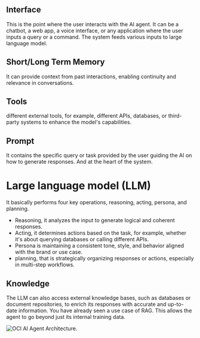 

## Interface

This is the point where the user interacts with the AI agent. It can be a chatbot, a web app, a voice interface, or any application where the user inputs a query or a command. The system feeds various inputs to large language model.

## Short/Long Term Memory
It can provide context from past interactions, enabling continuity and relevance in conversations.

## Tools
different external tools, for example, different APIs, databases, or third-party systems to enhance the model's capabilities.

## Prompt
It contains the specific query or task provided by the user guiding the AI on how to generate responses. And at the heart of the system.

# Large language model (LLM)
It basically performs four key operations, reasoning, acting, persona, and planning. 
- Reasoning, it analyzes the input to generate logical and coherent responses. 
- Acting, it determines actions based on the task, for example, whether it's about querying databases or calling different APIs. 
- Persona is maintaining a consistent tone, style, and behavior aligned with the brand or use case. 
- planning, that is strategically organizing responses or actions, especially in multi-step workflows.

## Knowledge
The LLM can also access external knowledge bases, such as databases or document repositories, to enrich its responses with accurate and up-to-date information. You have already seen a use case of RAG. This allows the agent to go beyond just its internal training data.

![OCI AI Agent Architecture.](./images/oci_ai_agent_arch.png)
